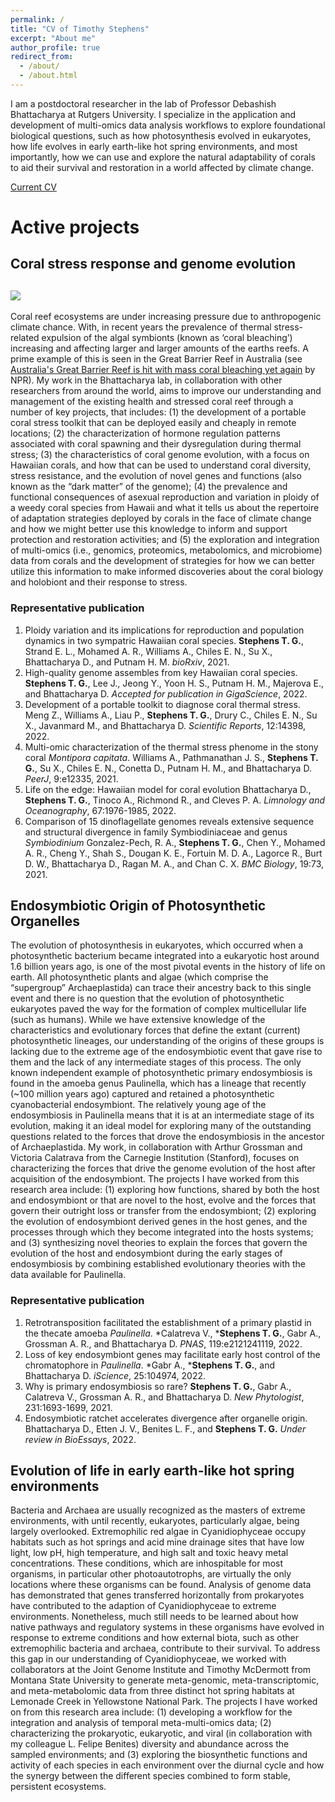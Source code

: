 ```yaml
---
permalink: /
title: "CV of Timothy Stephens"
excerpt: "About me"
author_profile: true
redirect_from: 
  - /about/
  - /about.html
---
```


I am a postdoctoral researcher in the lab of Professor Debashish Bhattacharya at Rutgers University. I specialize in the application and development of multi-omics data analysis workflows to explore foundational biological questions, such as how photosynthesis evolved in eukaryotes, how life evolves in early earth-like hot spring environments, and most importantly, how we can use and explore the natural adaptability of corals to aid their survival and restoration in a world affected by climate change. 

<a href="cv/Timothy_Stephens_CV.pdf " target="_blank">Current CV</a>

Active projects
======

Coral stress response and genome evolution
------
![](coral_reef_1.jpg)
------
Coral reef ecosystems are under increasing pressure due to anthropogenic climate chance. With, in recent years the prevalence of thermal stress-related expulsion of the algal symbionts (known as ‘coral bleaching’) increasing and affecting larger and larger amounts of the earths reefs. A prime example of this is seen in the Great Barrier Reef in Australia (see <a href="https://www.npr.org/2022/03/26/1088886918/australia-great-barrier-reef-coral-bleaching-climate" target="_blank">Australia's Great Barrier Reef is hit with mass coral bleaching yet again</a> by NPR). My work in the Bhattacharya lab, in collaboration with other researchers from around the world, aims to improve our understanding and management of the existing health and stressed coral reef through a number of key projects, that includes: (1) the development of a portable coral stress toolkit that can be deployed easily and cheaply in remote locations; (2) the characterization of hormone regulation patterns associated with coral spawning and their dysregulation during thermal stress; (3) the characteristics of coral genome evolution, with a focus on Hawaiian corals, and how that can be used to understand coral diversity, stress resistance, and the evolution of novel genes and functions (also known as the “dark matter” of the genome); (4) the prevalence and functional consequences of asexual reproduction and variation in ploidy of a weedy coral species from Hawaii and what it tells us about the repertoire of adaptation strategies deployed by corals in the face of climate change and how we might better use this knowledge to inform and support protection and restoration activities; and (5) the exploration and integration of multi-omics (i.e., genomics, proteomics, metabolomics, and microbiome) data from corals and the development of strategies for how we can better utilize this information to make informed discoveries about the coral biology and holobiont and their response to stress.

### Representative publication
1. Ploidy variation and its implications for reproduction and population dynamics in two sympatric Hawaiian coral species. **Stephens T. G.**, Strand E. L., Mohamed A. R., Williams A., Chiles E. N., Su X., Bhattacharya D., and Putnam H. M. *bioRxiv*, 2021.
2. High-quality genome assembles from key Hawaiian coral species. **Stephens T. G.**, Lee J., Jeong Y., Yoon H. S., Putnam H. M., Majerova E., and Bhattacharya D. *Accepted for publication in GigaScience*, 2022.
3. Development of a portable toolkit to diagnose coral thermal stress. Meng Z., Williams A., Liau P., **Stephens T. G.**, Drury C., Chiles E. N., Su X., Javanmard M., and Bhattacharya D. *Scientific Reports*, 12:14398, 2022.
4. Multi-omic characterization of the thermal stress phenome in the stony coral *Montipora capitata*. Williams A., Pathmanathan J. S., **Stephens T. G.**, Su X., Chiles E. N., Conetta D., Putnam H. M., and Bhattacharya D. *PeerJ*, 9:e12335, 2021.
5. Life on the edge: Hawaiian model for coral evolution Bhattacharya D., **Stephens T. G.**, Tinoco A., Richmond R., and Cleves P. A. *Limnology and Oceanography*, 67:1976-1985, 2022.
6. Comparison of 15 dinoflagellate genomes reveals extensive sequence and structural divergence in family Symbiodiniaceae and genus *Symbiodinium*
Gonzalez-Pech, R. A., **Stephens T. G.**, Chen Y., Mohamed A. R., Cheng Y., Shah S., Dougan K. E., Fortuin M. D. A., Lagorce R., Burt D. W., Bhattacharya D., Ragan M. A., and Chan C. X. *BMC Biology*, 19:73, 2021.



Endosymbiotic Origin of Photosynthetic Organelles
------
The evolution of photosynthesis in eukaryotes, which occurred when a photosynthetic bacterium became integrated into a eukaryotic host around 1.6 billion years ago, is one of the most pivotal events in the history of life on earth. All photosynthetic plants and algae (which comprise the “supergroup” Archaeplastida) can trace their ancestry back to this single event and there is no question that the evolution of photosynthetic eukaryotes paved the way for the formation of complex multicellular life (such as humans). While we have extensive knowledge of the characteristics and evolutionary forces that define the extant (current) photosynthetic lineages, our understanding of the origins of these groups is lacking due to the extreme age of the endosymbiotic event that gave rise to them and the lack of any intermediate stages of this process. The only known independent example of photosynthetic primary endosymbiosis is found in the amoeba genus Paulinella, which has a lineage that recently (~100 million years ago) captured and retained a photosynthetic cyanobacterial endosymbiont. The relatively young age of the endosymbiosis in Paulinella means that it is at an intermediate stage of its evolution, making it an ideal model for exploring many of the outstanding questions related to the forces that drove the endosymbiosis in the ancestor of Archaeplastida. My work, in collaboration with Arthur Grossman and Victoria Calatrava from the Carnegie Institution (Stanford), focuses on characterizing the forces that drive the genome evolution of the host after acquisition of the endosymbiont. The projects I have worked from this research area include: (1) exploring how functions, shared by both the host and endosymbiont or that are novel to the host, evolve and the forces that govern their outright loss or transfer from the endosymbiont; (2) exploring the evolution of endosymbiont derived genes in the host genes, and the processes through which they become integrated into the hosts systems; and (3) synthesizing novel theories to explain the forces that govern the evolution of the host and endosymbiont during the early stages of endosymbiosis by combining established evolutionary theories with the data available for Paulinella.

### Representative publication
1. Retrotransposition facilitated the establishment of a primary plastid in the thecate amoeba *Paulinella*. \*Calatreva V., \***Stephens T. G.**, Gabr A., Grossman A. R., and Bhattacharya D. *PNAS*, 119:e2121241119, 2022.
2. Loss of key endosymbiont genes may facilitate early host control of the chromatophore in *Paulinella*. \*Gabr A., \***Stephens T. G.**, and Bhattacharya D. *iScience*, 25:104974, 2022.
3. Why is primary endosymbiosis so rare? **Stephens T. G.**,  Gabr A., Calatreva V., Grossman A. R., and Bhattacharya D. *New Phytologist*, 231:1693-1699, 2021.
4. Endosymbiotic ratchet accelerates divergence after organelle origin. Bhattacharya D., Etten J. V., Benites L. F., and **Stephens T. G.** *Under review in BioEssays*, 2022.



Evolution of life in early earth-like hot spring environments
------
Bacteria and Archaea are usually recognized as the masters of extreme environments, with until recently, eukaryotes, particularly algae, being largely overlooked. Extremophilic red algae in Cyanidiophyceae occupy habitats such as hot springs and acid mine drainage sites that have low light, low pH, high temperature, and high salt and toxic heavy metal concentrations. These conditions, which are inhospitable for most organisms, in particular other photoautotrophs, are virtually the only locations where these organisms can be found. Analysis of genome data has demonstrated that genes transferred horizontally from prokaryotes have contributed to the adaption of Cyanidiophyceae to extreme environments. Nonetheless, much still needs to be learned about how native pathways and regulatory systems in these organisms have evolved in response to extreme conditions and how external biota, such as other extremophilic bacteria and archaea, contribute to their survival. To address this gap in our understanding of Cyanidiophyceae, we worked with collaborators at the Joint Genome Institute and Timothy McDermott from Montana State University to generate meta-genomic, meta-transcriptomic, and meta-metabolomic data from three distinct hot spring habitats at Lemonade Creek in Yellowstone National Park. The projects I have worked on from this research area include: (1) developing a workflow for the integration and analysis of temporal meta-multi-omics data; (2) characterizing the prokaryotic, eukaryotic, and viral (in collaboration with my colleague L. Felipe Benites) diversity and abundance across the sampled environments; and (3) exploring the biosynthetic functions and activity of each species in each environment over the diurnal cycle and how the synergy between the different species combined to form stable, persistent ecosystems.

